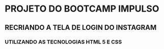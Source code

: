 # PROJETO DO BOOTCAMP IMPULSO #

## RECRIANDO A TELA DE LOGIN DO INSTAGRAM ##

### UTILIZANDO AS TECNOLOGIAS HTML 5 E CSS ###